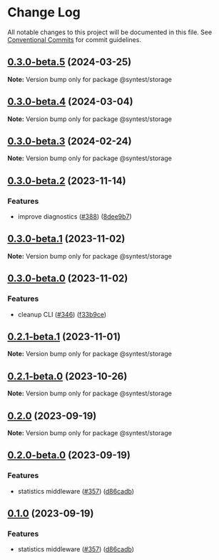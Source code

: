 # Change Log

All notable changes to this project will be documented in this file.
See [Conventional Commits](https://conventionalcommits.org) for commit guidelines.

## [0.3.0-beta.5](https://github.com/syntest-framework/syntest-framework/compare/@syntest/storage@0.3.0-beta.4...@syntest/storage@0.3.0-beta.5) (2024-03-25)

**Note:** Version bump only for package @syntest/storage

## [0.3.0-beta.4](https://github.com/syntest-framework/syntest-framework/compare/@syntest/storage@0.3.0-beta.3...@syntest/storage@0.3.0-beta.4) (2024-03-04)

**Note:** Version bump only for package @syntest/storage

## [0.3.0-beta.3](https://github.com/syntest-framework/syntest-framework/compare/@syntest/storage@0.3.0-beta.2...@syntest/storage@0.3.0-beta.3) (2024-02-24)

**Note:** Version bump only for package @syntest/storage

## [0.3.0-beta.2](https://github.com/syntest-framework/syntest-framework/compare/@syntest/storage@0.3.0-beta.1...@syntest/storage@0.3.0-beta.2) (2023-11-14)

### Features

- improve diagnostics ([#388](https://github.com/syntest-framework/syntest-framework/issues/388)) ([8dee9b7](https://github.com/syntest-framework/syntest-framework/commit/8dee9b7c266fc54908c896220084729ac8b2ffe3))

## [0.3.0-beta.1](https://github.com/syntest-framework/syntest-framework/compare/@syntest/storage@0.3.0-beta.0...@syntest/storage@0.3.0-beta.1) (2023-11-02)

**Note:** Version bump only for package @syntest/storage

## [0.3.0-beta.0](https://github.com/syntest-framework/syntest-framework/compare/@syntest/storage@0.2.1-beta.1...@syntest/storage@0.3.0-beta.0) (2023-11-02)

### Features

- cleanup CLI ([#346](https://github.com/syntest-framework/syntest-framework/issues/346)) ([f33b9ce](https://github.com/syntest-framework/syntest-framework/commit/f33b9ce6e3325d77db0bd5177d161e53a6bc1477))

## [0.2.1-beta.1](https://github.com/syntest-framework/syntest-framework/compare/@syntest/storage@0.2.1-beta.0...@syntest/storage@0.2.1-beta.1) (2023-11-01)

**Note:** Version bump only for package @syntest/storage

## [0.2.1-beta.0](https://github.com/syntest-framework/syntest-framework/compare/@syntest/storage@0.2.0...@syntest/storage@0.2.1-beta.0) (2023-10-26)

**Note:** Version bump only for package @syntest/storage

## [0.2.0](https://github.com/syntest-framework/syntest-framework/compare/@syntest/storage@0.2.0-beta.0...@syntest/storage@0.2.0) (2023-09-19)

**Note:** Version bump only for package @syntest/storage

## [0.2.0-beta.0](https://github.com/syntest-framework/syntest-framework/compare/@syntest/storage@0.1.0-beta.0...@syntest/storage@0.2.0-beta.0) (2023-09-19)

### Features

- statistics middleware ([#357](https://github.com/syntest-framework/syntest-framework/issues/357)) ([d86cadb](https://github.com/syntest-framework/syntest-framework/commit/d86cadb23523ce89688e98cc0805a8fee31e531d))

## [0.1.0](https://github.com/syntest-framework/syntest-framework/compare/@syntest/storage@0.1.0-beta.0...@syntest/storage@0.1.0) (2023-09-19)

### Features

- statistics middleware ([#357](https://github.com/syntest-framework/syntest-framework/issues/357)) ([d86cadb](https://github.com/syntest-framework/syntest-framework/commit/d86cadb23523ce89688e98cc0805a8fee31e531d))
